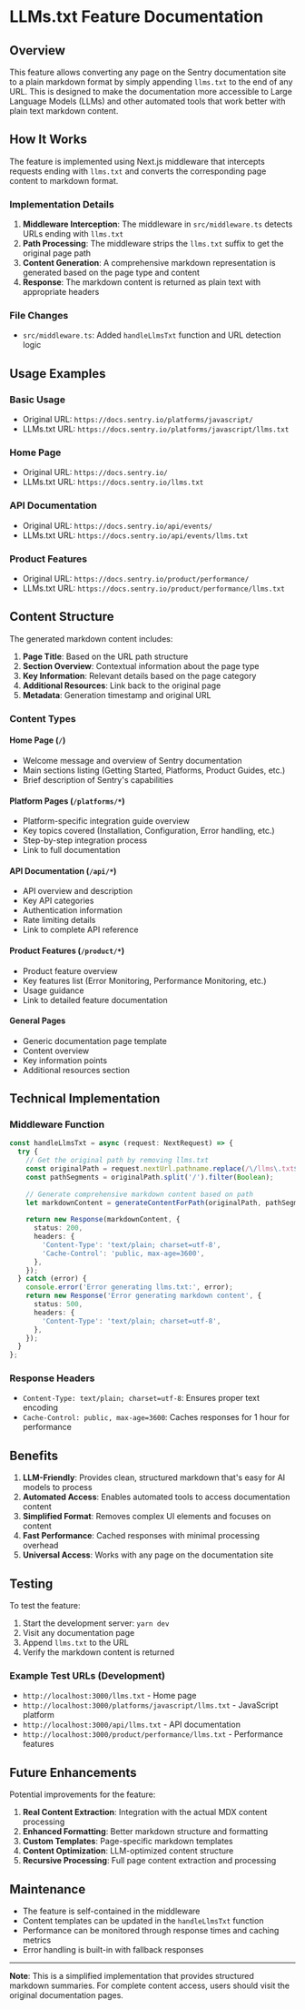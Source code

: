 # LLMs.txt Feature Documentation

## Overview

This feature allows converting any page on the Sentry documentation site to a plain markdown format by simply appending `llms.txt` to the end of any URL. This is designed to make the documentation more accessible to Large Language Models (LLMs) and other automated tools that work better with plain text markdown content.

## How It Works

The feature is implemented using Next.js middleware that intercepts requests ending with `llms.txt` and converts the corresponding page content to markdown format.

### Implementation Details

1. **Middleware Interception**: The middleware in `src/middleware.ts` detects URLs ending with `llms.txt`
2. **Path Processing**: The middleware strips the `llms.txt` suffix to get the original page path
3. **Content Generation**: A comprehensive markdown representation is generated based on the page type and content
4. **Response**: The markdown content is returned as plain text with appropriate headers

### File Changes

- `src/middleware.ts`: Added `handleLlmsTxt` function and URL detection logic

## Usage Examples

### Basic Usage
- Original URL: `https://docs.sentry.io/platforms/javascript/`
- LLMs.txt URL: `https://docs.sentry.io/platforms/javascript/llms.txt`

### Home Page
- Original URL: `https://docs.sentry.io/`
- LLMs.txt URL: `https://docs.sentry.io/llms.txt`

### API Documentation
- Original URL: `https://docs.sentry.io/api/events/`
- LLMs.txt URL: `https://docs.sentry.io/api/events/llms.txt`

### Product Features
- Original URL: `https://docs.sentry.io/product/performance/`
- LLMs.txt URL: `https://docs.sentry.io/product/performance/llms.txt`

## Content Structure

The generated markdown content includes:

1. **Page Title**: Based on the URL path structure
2. **Section Overview**: Contextual information about the page type
3. **Key Information**: Relevant details based on the page category
4. **Additional Resources**: Link back to the original page
5. **Metadata**: Generation timestamp and original URL

### Content Types

#### Home Page (`/`)
- Welcome message and overview of Sentry documentation
- Main sections listing (Getting Started, Platforms, Product Guides, etc.)
- Brief description of Sentry's capabilities

#### Platform Pages (`/platforms/*`)
- Platform-specific integration guide overview
- Key topics covered (Installation, Configuration, Error handling, etc.)
- Step-by-step integration process
- Link to full documentation

#### API Documentation (`/api/*`)
- API overview and description
- Key API categories
- Authentication information
- Rate limiting details
- Link to complete API reference

#### Product Features (`/product/*`)
- Product feature overview
- Key features list (Error Monitoring, Performance Monitoring, etc.)
- Usage guidance
- Link to detailed feature documentation

#### General Pages
- Generic documentation page template
- Content overview
- Key information points
- Additional resources section

## Technical Implementation

### Middleware Function

```typescript
const handleLlmsTxt = async (request: NextRequest) => {
  try {
    // Get the original path by removing llms.txt
    const originalPath = request.nextUrl.pathname.replace(/\/llms\.txt$/, '') || '/';
    const pathSegments = originalPath.split('/').filter(Boolean);
    
    // Generate comprehensive markdown content based on path
    let markdownContent = generateContentForPath(originalPath, pathSegments);
    
    return new Response(markdownContent, {
      status: 200,
      headers: {
        'Content-Type': 'text/plain; charset=utf-8',
        'Cache-Control': 'public, max-age=3600',
      },
    });
  } catch (error) {
    console.error('Error generating llms.txt:', error);
    return new Response('Error generating markdown content', {
      status: 500,
      headers: {
        'Content-Type': 'text/plain; charset=utf-8',
      },
    });
  }
};
```

### Response Headers

- `Content-Type: text/plain; charset=utf-8`: Ensures proper text encoding
- `Cache-Control: public, max-age=3600`: Caches responses for 1 hour for performance

## Benefits

1. **LLM-Friendly**: Provides clean, structured markdown that's easy for AI models to process
2. **Automated Access**: Enables automated tools to access documentation content
3. **Simplified Format**: Removes complex UI elements and focuses on content
4. **Fast Performance**: Cached responses with minimal processing overhead
5. **Universal Access**: Works with any page on the documentation site

## Testing

To test the feature:

1. Start the development server: `yarn dev`
2. Visit any documentation page
3. Append `llms.txt` to the URL
4. Verify the markdown content is returned

### Example Test URLs (Development)

- `http://localhost:3000/llms.txt` - Home page
- `http://localhost:3000/platforms/javascript/llms.txt` - JavaScript platform
- `http://localhost:3000/api/llms.txt` - API documentation
- `http://localhost:3000/product/performance/llms.txt` - Performance features

## Future Enhancements

Potential improvements for the feature:

1. **Real Content Extraction**: Integration with the actual MDX content processing
2. **Enhanced Formatting**: Better markdown structure and formatting
3. **Custom Templates**: Page-specific markdown templates
4. **Content Optimization**: LLM-optimized content structure
5. **Recursive Processing**: Full page content extraction and processing

## Maintenance

- The feature is self-contained in the middleware
- Content templates can be updated in the `handleLlmsTxt` function
- Performance can be monitored through response times and caching metrics
- Error handling is built-in with fallback responses

---

**Note**: This is a simplified implementation that provides structured markdown summaries. For complete content access, users should visit the original documentation pages.